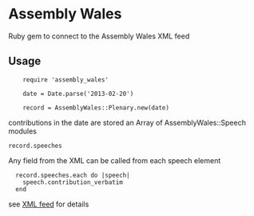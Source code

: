 # Assembly Wales

Ruby gem to connect to the Assembly Wales XML feed

## Usage

```
    require 'assembly_wales'

    date = Date.parse('2013-02-20')

    record = AssemblyWales::Plenary.new(date)
```

contributions in the date are stored an Array of AssemblyWales::Speech modules

`record.speeches`

Any field from the XML can be called from each speech element

```
  record.speeches.each do |speech|
    speech.contribution_verbatim
  end
```

see [XML feed](http://www.assemblywales.org/docs/rop_xml/130220_plenary_bilingual.xml) for details
